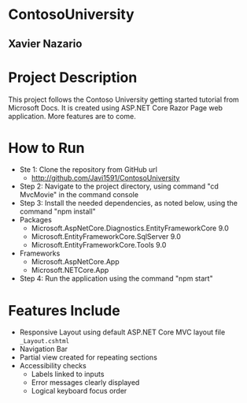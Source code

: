 # ContosoUniversity
## Xavier Nazario

# Project Description
This project follows the Contoso University getting started tutorial from Microsoft Docs. It is created using ASP.NET Core Razor Page web application. More features are to come.

# How to Run
- Ste 1: Clone the repository from GitHub url
  - http://github.com/Javi1591/ContosoUniversity
- Step 2: Navigate to the project directory, using command "cd MvcMovie" in the command console
-  Step 3: Install the needed dependencies, as noted below, using the command "npm install"
  - Packages
    - Microsoft.AspNetCore.Diagnostics.EntityFrameworkCore 9.0
    - Microsoft.EntityFrameworkCore.SqlServer 9.0
    - Microsoft.EntityFrameworkCore.Tools 9.0
  - Frameworks
    - Microsoft.AspNetCore.App
    - Microsoft.NETCore.App
- Step 4: Run the application using the command "npm start"

# Features Include
- Responsive Layout using default ASP.NET Core MVC layout file `_Layout.cshtml`
- Navigation Bar
- Partial view created for repeating sections
- Accessibility checks
  - Labels linked to inputs  
  - Error messages clearly displayed  
  - Logical keyboard focus order
